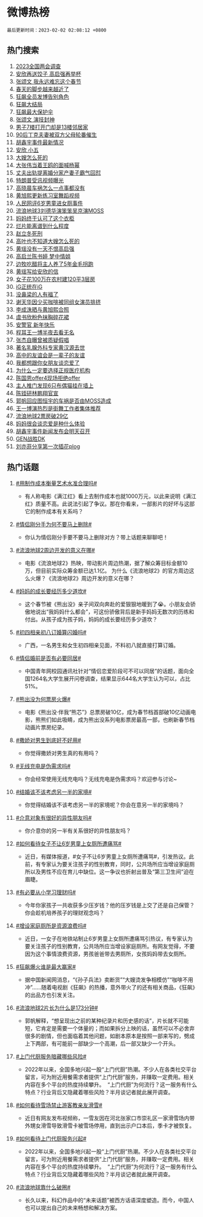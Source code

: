# 微博热榜

`最后更新时间：2023-02-02 02:08:12 +0800`

## 热门搜索

1. [2023全国两会调查](https://m.weibo.cn/search?containerid=100103type%3D1%26t%3D10%26q%3D%232023%E5%85%A8%E5%9B%BD%E4%B8%A4%E4%BC%9A%E8%B0%83%E6%9F%A5%23&stream_entry_id=51&isnewpage=1&extparam=seat%3D1%26dgr%3D0%26pos%3D0%26filter_type%3Drealtimehot%26c_type%3D51%26cate%3D10103%26display_time%3D1675274891%26pre_seqid%3D16752748917679343376105&luicode=10000011&lfid=106003type%253D25%2526t%253D3%2526disable_hot%253D1%2526filter_type%253Drealtimehot)
1. [安欣再送饺子 高启强再举杯](https://m.weibo.cn/search?containerid=100103type%3D1%26t%3D10%26q%3D%23%E5%AE%89%E6%AC%A3%E5%86%8D%E9%80%81%E9%A5%BA%E5%AD%90+%E9%AB%98%E5%90%AF%E5%BC%BA%E5%86%8D%E4%B8%BE%E6%9D%AF%23&stream_entry_id=31&isnewpage=1&extparam=seat%3D1%26q%3D%2523%25E5%25AE%2589%25E6%25AC%25A3%25E5%2586%258D%25E9%2580%2581%25E9%25A5%25BA%25E5%25AD%2590%2520%25E9%25AB%2598%25E5%2590%25AF%25E5%25BC%25BA%25E5%2586%258D%25E4%25B8%25BE%25E6%259D%25AF%2523%26dgr%3D0%26realpos%3D1%26pos%3D0%26c_type%3D31%26filter_type%3Drealtimehot%26cate%3D5001%26lcate%3D5001%26stream_entry_id%3D31%26flag%3D16%26band_rank%3D1%26display_time%3D1675274891%26pre_seqid%3D16752748917679343376105&luicode=10000011&lfid=106003type%253D25%2526t%253D3%2526disable_hot%253D1%2526filter_type%253Drealtimehot)
1. [张颂文 我永远难忘这个春节](https://m.weibo.cn/search?containerid=100103type%3D1%26t%3D10%26q%3D%E5%BC%A0%E9%A2%82%E6%96%87+%E6%88%91%E6%B0%B8%E8%BF%9C%E9%9A%BE%E5%BF%98%E8%BF%99%E4%B8%AA%E6%98%A5%E8%8A%82&stream_entry_id=31&isnewpage=1&extparam=seat%3D1%26q%3D%25E5%25BC%25A0%25E9%25A2%2582%25E6%2596%2587%2520%25E6%2588%2591%25E6%25B0%25B8%25E8%25BF%259C%25E9%259A%25BE%25E5%25BF%2598%25E8%25BF%2599%25E4%25B8%25AA%25E6%2598%25A5%25E8%258A%2582%26dgr%3D0%26realpos%3D2%26pos%3D1%26c_type%3D31%26filter_type%3Drealtimehot%26cate%3D5001%26lcate%3D5001%26stream_entry_id%3D31%26flag%3D16%26band_rank%3D2%26display_time%3D1675274891%26pre_seqid%3D16752748917679343376105&luicode=10000011&lfid=106003type%253D25%2526t%253D3%2526disable_hot%253D1%2526filter_type%253Drealtimehot)
1. [春天的脚步越来越近了](https://m.weibo.cn/search?containerid=100103type%3D1%26t%3D10%26q%3D%23%E6%98%A5%E5%A4%A9%E7%9A%84%E8%84%9A%E6%AD%A5%E8%B6%8A%E6%9D%A5%E8%B6%8A%E8%BF%91%E4%BA%86%23&stream_entry_id=31&isnewpage=1&extparam=seat%3D1%26q%3D%2523%25E6%2598%25A5%25E5%25A4%25A9%25E7%259A%2584%25E8%2584%259A%25E6%25AD%25A5%25E8%25B6%258A%25E6%259D%25A5%25E8%25B6%258A%25E8%25BF%2591%25E4%25BA%2586%2523%26dgr%3D0%26realpos%3D3%26pos%3D2%26c_type%3D31%26filter_type%3Drealtimehot%26cate%3D5001%26lcate%3D5001%26stream_entry_id%3D31%26flag%3D0%26band_rank%3D3%26display_time%3D1675274891%26pre_seqid%3D16752748917679343376105&luicode=10000011&lfid=106003type%253D25%2526t%253D3%2526disable_hot%253D1%2526filter_type%253Drealtimehot)
1. [狂飙全员发博告别角色](https://m.weibo.cn/search?containerid=100103type%3D1%26t%3D10%26q%3D%23%E7%8B%82%E9%A3%99%E5%85%A8%E5%91%98%E5%8F%91%E5%8D%9A%E5%91%8A%E5%88%AB%E8%A7%92%E8%89%B2%23&stream_entry_id=31&isnewpage=1&extparam=seat%3D1%26q%3D%2523%25E7%258B%2582%25E9%25A3%2599%25E5%2585%25A8%25E5%2591%2598%25E5%258F%2591%25E5%258D%259A%25E5%2591%258A%25E5%2588%25AB%25E8%25A7%2592%25E8%2589%25B2%2523%26dgr%3D0%26realpos%3D4%26pos%3D3%26c_type%3D31%26filter_type%3Drealtimehot%26cate%3D5001%26lcate%3D5001%26stream_entry_id%3D31%26flag%3D16%26band_rank%3D4%26display_time%3D1675274891%26pre_seqid%3D16752748917679343376105&luicode=10000011&lfid=106003type%253D25%2526t%253D3%2526disable_hot%253D1%2526filter_type%253Drealtimehot)
1. [狂飙大结局](https://m.weibo.cn/search?containerid=100103type%3D1%26t%3D10%26q%3D%23%E7%8B%82%E9%A3%99%E5%A4%A7%E7%BB%93%E5%B1%80%23&stream_entry_id=31&isnewpage=1&extparam=seat%3D1%26q%3D%2523%25E7%258B%2582%25E9%25A3%2599%25E5%25A4%25A7%25E7%25BB%2593%25E5%25B1%2580%2523%26dgr%3D0%26realpos%3D5%26pos%3D4%26c_type%3D31%26filter_type%3Drealtimehot%26cate%3D5001%26lcate%3D5001%26stream_entry_id%3D31%26flag%3D16%26band_rank%3D5%26display_time%3D1675274891%26pre_seqid%3D16752748917679343376105&luicode=10000011&lfid=106003type%253D25%2526t%253D3%2526disable_hot%253D1%2526filter_type%253Drealtimehot)
1. [狂飙最大保护伞](https://m.weibo.cn/search?containerid=100103type%3D1%26t%3D10%26q%3D%23%E7%8B%82%E9%A3%99%E6%9C%80%E5%A4%A7%E4%BF%9D%E6%8A%A4%E4%BC%9E%23&stream_entry_id=31&isnewpage=1&extparam=seat%3D1%26q%3D%2523%25E7%258B%2582%25E9%25A3%2599%25E6%259C%2580%25E5%25A4%25A7%25E4%25BF%259D%25E6%258A%25A4%25E4%25BC%259E%2523%26dgr%3D0%26realpos%3D6%26pos%3D5%26c_type%3D31%26filter_type%3Drealtimehot%26cate%3D5001%26lcate%3D5001%26stream_entry_id%3D31%26flag%3D2%26band_rank%3D6%26display_time%3D1675274891%26pre_seqid%3D16752748917679343376105&luicode=10000011&lfid=106003type%253D25%2526t%253D3%2526disable_hot%253D1%2526filter_type%253Drealtimehot)
1. [张颂文 演技封神](https://m.weibo.cn/search?containerid=100103type%3D1%26t%3D10%26q%3D%E5%BC%A0%E9%A2%82%E6%96%87+%E6%BC%94%E6%8A%80%E5%B0%81%E7%A5%9E&stream_entry_id=31&isnewpage=1&extparam=seat%3D1%26q%3D%25E5%25BC%25A0%25E9%25A2%2582%25E6%2596%2587%2520%25E6%25BC%2594%25E6%258A%2580%25E5%25B0%2581%25E7%25A5%259E%26dgr%3D0%26realpos%3D7%26pos%3D6%26c_type%3D31%26filter_type%3Drealtimehot%26cate%3D5001%26lcate%3D5001%26stream_entry_id%3D31%26flag%3D0%26band_rank%3D7%26display_time%3D1675274891%26pre_seqid%3D16752748917679343376105&luicode=10000011&lfid=106003type%253D25%2526t%253D3%2526disable_hot%253D1%2526filter_type%253Drealtimehot)
1. [男子7楼打开门却是13楼邻居家](https://m.weibo.cn/search?containerid=100103type%3D1%26t%3D10%26q%3D%23%E7%94%B7%E5%AD%907%E6%A5%BC%E6%89%93%E5%BC%80%E9%97%A8%E5%8D%B4%E6%98%AF13%E6%A5%BC%E9%82%BB%E5%B1%85%E5%AE%B6%23&stream_entry_id=31&isnewpage=1&extparam=seat%3D1%26q%3D%2523%25E7%2594%25B7%25E5%25AD%25907%25E6%25A5%25BC%25E6%2589%2593%25E5%25BC%2580%25E9%2597%25A8%25E5%258D%25B4%25E6%2598%25AF13%25E6%25A5%25BC%25E9%2582%25BB%25E5%25B1%2585%25E5%25AE%25B6%2523%26dgr%3D0%26realpos%3D8%26pos%3D7%26c_type%3D31%26filter_type%3Drealtimehot%26cate%3D5001%26lcate%3D5001%26stream_entry_id%3D31%26flag%3D0%26band_rank%3D8%26display_time%3D1675274891%26pre_seqid%3D16752748917679343376105&luicode=10000011&lfid=106003type%253D25%2526t%253D3%2526disable_hot%253D1%2526filter_type%253Drealtimehot)
1. [90后丁克夫妻被双方父母轮番催生](https://m.weibo.cn/search?containerid=100103type%3D1%26t%3D10%26q%3D%2390%E5%90%8E%E4%B8%81%E5%85%8B%E5%A4%AB%E5%A6%BB%E8%A2%AB%E5%8F%8C%E6%96%B9%E7%88%B6%E6%AF%8D%E8%BD%AE%E7%95%AA%E5%82%AC%E7%94%9F%23&stream_entry_id=31&isnewpage=1&extparam=seat%3D1%26q%3D%252390%25E5%2590%258E%25E4%25B8%2581%25E5%2585%258B%25E5%25A4%25AB%25E5%25A6%25BB%25E8%25A2%25AB%25E5%258F%258C%25E6%2596%25B9%25E7%2588%25B6%25E6%25AF%258D%25E8%25BD%25AE%25E7%2595%25AA%25E5%2582%25AC%25E7%2594%259F%2523%26dgr%3D0%26realpos%3D9%26pos%3D8%26c_type%3D31%26filter_type%3Drealtimehot%26cate%3D5001%26lcate%3D5001%26stream_entry_id%3D31%26flag%3D0%26band_rank%3D9%26display_time%3D1675274891%26pre_seqid%3D16752748917679343376105&luicode=10000011&lfid=106003type%253D25%2526t%253D3%2526disable_hot%253D1%2526filter_type%253Drealtimehot)
1. [胡鑫宇事件最新情况](https://m.weibo.cn/search?containerid=100103type%3D1%26t%3D10%26q%3D%23%E8%83%A1%E9%91%AB%E5%AE%87%E4%BA%8B%E4%BB%B6%E6%9C%80%E6%96%B0%E6%83%85%E5%86%B5%23&stream_entry_id=31&isnewpage=1&extparam=seat%3D1%26q%3D%2523%25E8%2583%25A1%25E9%2591%25AB%25E5%25AE%2587%25E4%25BA%258B%25E4%25BB%25B6%25E6%259C%2580%25E6%2596%25B0%25E6%2583%2585%25E5%2586%25B5%2523%26dgr%3D0%26realpos%3D10%26pos%3D9%26c_type%3D31%26filter_type%3Drealtimehot%26cate%3D5001%26lcate%3D5001%26stream_entry_id%3D31%26flag%3D2%26band_rank%3D10%26display_time%3D1675274891%26pre_seqid%3D16752748917679343376105&luicode=10000011&lfid=106003type%253D25%2526t%253D3%2526disable_hot%253D1%2526filter_type%253Drealtimehot)
1. [安欣 小五](https://m.weibo.cn/search?containerid=100103type%3D1%26t%3D10%26q%3D%23%E5%AE%89%E6%AC%A3+%E5%B0%8F%E4%BA%94%23&stream_entry_id=31&isnewpage=1&extparam=seat%3D1%26q%3D%2523%25E5%25AE%2589%25E6%25AC%25A3%2520%25E5%25B0%258F%25E4%25BA%2594%2523%26dgr%3D0%26realpos%3D11%26pos%3D10%26c_type%3D31%26filter_type%3Drealtimehot%26cate%3D5001%26lcate%3D5001%26stream_entry_id%3D31%26flag%3D2%26band_rank%3D11%26display_time%3D1675274891%26pre_seqid%3D16752748917679343376105&luicode=10000011&lfid=106003type%253D25%2526t%253D3%2526disable_hot%253D1%2526filter_type%253Drealtimehot)
1. [大嫂怎么死的](https://m.weibo.cn/search?containerid=100103type%3D1%26t%3D10%26q%3D%23%E5%A4%A7%E5%AB%82%E6%80%8E%E4%B9%88%E6%AD%BB%E7%9A%84%23&stream_entry_id=31&isnewpage=1&extparam=seat%3D1%26q%3D%2523%25E5%25A4%25A7%25E5%25AB%2582%25E6%2580%258E%25E4%25B9%2588%25E6%25AD%25BB%25E7%259A%2584%2523%26dgr%3D0%26realpos%3D12%26pos%3D11%26c_type%3D31%26filter_type%3Drealtimehot%26cate%3D5001%26lcate%3D5001%26stream_entry_id%3D31%26flag%3D0%26band_rank%3D12%26display_time%3D1675274891%26pre_seqid%3D16752748917679343376105&luicode=10000011&lfid=106003type%253D25%2526t%253D3%2526disable_hot%253D1%2526filter_type%253Drealtimehot)
1. [大张伟当着王鸥的面喊杨幂](https://m.weibo.cn/search?containerid=100103type%3D1%26t%3D10%26q%3D%23%E5%A4%A7%E5%BC%A0%E4%BC%9F%E5%BD%93%E7%9D%80%E7%8E%8B%E9%B8%A5%E7%9A%84%E9%9D%A2%E5%96%8A%E6%9D%A8%E5%B9%82%23&stream_entry_id=31&isnewpage=1&extparam=seat%3D1%26q%3D%2523%25E5%25A4%25A7%25E5%25BC%25A0%25E4%25BC%259F%25E5%25BD%2593%25E7%259D%2580%25E7%258E%258B%25E9%25B8%25A5%25E7%259A%2584%25E9%259D%25A2%25E5%2596%258A%25E6%259D%25A8%25E5%25B9%2582%2523%26dgr%3D0%26realpos%3D13%26pos%3D12%26c_type%3D31%26filter_type%3Drealtimehot%26cate%3D5001%26lcate%3D5001%26stream_entry_id%3D31%26flag%3D2%26band_rank%3D13%26display_time%3D1675274891%26pre_seqid%3D16752748917679343376105&luicode=10000011&lfid=106003type%253D25%2526t%253D3%2526disable_hot%253D1%2526filter_type%253Drealtimehot)
1. [丈夫出轨提离婚分家产妻子霸气回怼](https://m.weibo.cn/search?containerid=100103type%3D1%26t%3D10%26q%3D%23%E4%B8%88%E5%A4%AB%E5%87%BA%E8%BD%A8%E6%8F%90%E7%A6%BB%E5%A9%9A%E5%88%86%E5%AE%B6%E4%BA%A7%E5%A6%BB%E5%AD%90%E9%9C%B8%E6%B0%94%E5%9B%9E%E6%80%BC%23&stream_entry_id=31&isnewpage=1&extparam=seat%3D1%26q%3D%2523%25E4%25B8%2588%25E5%25A4%25AB%25E5%2587%25BA%25E8%25BD%25A8%25E6%258F%2590%25E7%25A6%25BB%25E5%25A9%259A%25E5%2588%2586%25E5%25AE%25B6%25E4%25BA%25A7%25E5%25A6%25BB%25E5%25AD%2590%25E9%259C%25B8%25E6%25B0%2594%25E5%259B%259E%25E6%2580%25BC%2523%26dgr%3D0%26realpos%3D14%26pos%3D13%26c_type%3D31%26filter_type%3Drealtimehot%26cate%3D5001%26lcate%3D5001%26stream_entry_id%3D31%26flag%3D0%26band_rank%3D14%26display_time%3D1675274891%26pre_seqid%3D16752748917679343376105&luicode=10000011&lfid=106003type%253D25%2526t%253D3%2526disable_hot%253D1%2526filter_type%253Drealtimehot)
1. [特朗普受讯视频曝光](https://m.weibo.cn/search?containerid=100103type%3D1%26t%3D10%26q%3D%23%E7%89%B9%E6%9C%97%E6%99%AE%E5%8F%97%E8%AE%AF%E8%A7%86%E9%A2%91%E6%9B%9D%E5%85%89%23&stream_entry_id=31&isnewpage=1&extparam=seat%3D1%26q%3D%2523%25E7%2589%25B9%25E6%259C%2597%25E6%2599%25AE%25E5%258F%2597%25E8%25AE%25AF%25E8%25A7%2586%25E9%25A2%2591%25E6%259B%259D%25E5%2585%2589%2523%26dgr%3D0%26realpos%3D15%26pos%3D14%26c_type%3D31%26filter_type%3Drealtimehot%26cate%3D5001%26lcate%3D5001%26stream_entry_id%3D31%26flag%3D0%26band_rank%3D15%26display_time%3D1675274891%26pre_seqid%3D16752748917679343376105&luicode=10000011&lfid=106003type%253D25%2526t%253D3%2526disable_hot%253D1%2526filter_type%253Drealtimehot)
1. [高晓晨车祸怎么一点事都没有](https://m.weibo.cn/search?containerid=100103type%3D1%26t%3D10%26q%3D%E9%AB%98%E6%99%93%E6%99%A8%E8%BD%A6%E7%A5%B8%E6%80%8E%E4%B9%88%E4%B8%80%E7%82%B9%E4%BA%8B%E9%83%BD%E6%B2%A1%E6%9C%89&stream_entry_id=31&isnewpage=1&extparam=seat%3D1%26q%3D%25E9%25AB%2598%25E6%2599%2593%25E6%2599%25A8%25E8%25BD%25A6%25E7%25A5%25B8%25E6%2580%258E%25E4%25B9%2588%25E4%25B8%2580%25E7%2582%25B9%25E4%25BA%258B%25E9%2583%25BD%25E6%25B2%25A1%25E6%259C%2589%26dgr%3D0%26realpos%3D16%26pos%3D15%26c_type%3D31%26filter_type%3Drealtimehot%26cate%3D5001%26lcate%3D5001%26stream_entry_id%3D31%26flag%3D0%26band_rank%3D16%26display_time%3D1675274891%26pre_seqid%3D16752748917679343376105&luicode=10000011&lfid=106003type%253D25%2526t%253D3%2526disable_hot%253D1%2526filter_type%253Drealtimehot)
1. [黄旭熙更新练习室舞蹈视频](https://m.weibo.cn/search?containerid=100103type%3D1%26t%3D10%26q%3D%23%E9%BB%84%E6%97%AD%E7%86%99%E6%9B%B4%E6%96%B0%E7%BB%83%E4%B9%A0%E5%AE%A4%E8%88%9E%E8%B9%88%E8%A7%86%E9%A2%91%23&stream_entry_id=31&isnewpage=1&extparam=seat%3D1%26q%3D%2523%25E9%25BB%2584%25E6%2597%25AD%25E7%2586%2599%25E6%259B%25B4%25E6%2596%25B0%25E7%25BB%2583%25E4%25B9%25A0%25E5%25AE%25A4%25E8%2588%259E%25E8%25B9%2588%25E8%25A7%2586%25E9%25A2%2591%2523%26dgr%3D0%26realpos%3D17%26pos%3D16%26c_type%3D31%26filter_type%3Drealtimehot%26cate%3D5001%26lcate%3D5001%26stream_entry_id%3D31%26flag%3D0%26band_rank%3D17%26display_time%3D1675274891%26pre_seqid%3D16752748917679343376105&luicode=10000011&lfid=106003type%253D25%2526t%253D3%2526disable_hot%253D1%2526filter_type%253Drealtimehot)
1. [人民网评6岁男童进女厕事件](https://m.weibo.cn/search?containerid=100103type%3D1%26t%3D10%26q%3D%23%E4%BA%BA%E6%B0%91%E7%BD%91%E8%AF%846%E5%B2%81%E7%94%B7%E7%AB%A5%E8%BF%9B%E5%A5%B3%E5%8E%95%E4%BA%8B%E4%BB%B6%23&stream_entry_id=31&isnewpage=1&extparam=seat%3D1%26q%3D%2523%25E4%25BA%25BA%25E6%25B0%2591%25E7%25BD%2591%25E8%25AF%25846%25E5%25B2%2581%25E7%2594%25B7%25E7%25AB%25A5%25E8%25BF%259B%25E5%25A5%25B3%25E5%258E%2595%25E4%25BA%258B%25E4%25BB%25B6%2523%26dgr%3D0%26realpos%3D18%26pos%3D17%26c_type%3D31%26filter_type%3Drealtimehot%26cate%3D5001%26lcate%3D5001%26stream_entry_id%3D31%26flag%3D2%26band_rank%3D18%26display_time%3D1675274891%26pre_seqid%3D16752748917679343376105&luicode=10000011&lfid=106003type%253D25%2526t%253D3%2526disable_hot%253D1%2526filter_type%253Drealtimehot)
1. [流浪地球3刘德华演笨笨吴京演MOSS](https://m.weibo.cn/search?containerid=100103type%3D1%26t%3D10%26q%3D%23%E6%B5%81%E6%B5%AA%E5%9C%B0%E7%90%833%E5%88%98%E5%BE%B7%E5%8D%8E%E6%BC%94%E7%AC%A8%E7%AC%A8%E5%90%B4%E4%BA%AC%E6%BC%94MOSS%23&stream_entry_id=31&isnewpage=1&extparam=seat%3D1%26q%3D%2523%25E6%25B5%2581%25E6%25B5%25AA%25E5%259C%25B0%25E7%2590%25833%25E5%2588%2598%25E5%25BE%25B7%25E5%258D%258E%25E6%25BC%2594%25E7%25AC%25A8%25E7%25AC%25A8%25E5%2590%25B4%25E4%25BA%25AC%25E6%25BC%2594MOSS%2523%26dgr%3D0%26realpos%3D19%26pos%3D18%26c_type%3D31%26filter_type%3Drealtimehot%26cate%3D5001%26lcate%3D5001%26stream_entry_id%3D31%26flag%3D0%26band_rank%3D19%26display_time%3D1675274891%26pre_seqid%3D16752748917679343376105&luicode=10000011&lfid=106003type%253D25%2526t%253D3%2526disable_hot%253D1%2526filter_type%253Drealtimehot)
1. [妈妈终于认可了这个衣柜](https://m.weibo.cn/search?containerid=100103type%3D1%26t%3D10%26q%3D%23%E5%A6%88%E5%A6%88%E7%BB%88%E4%BA%8E%E8%AE%A4%E5%8F%AF%E4%BA%86%E8%BF%99%E4%B8%AA%E8%A1%A3%E6%9F%9C%23&stream_entry_id=31&isnewpage=1&extparam=seat%3D1%26q%3D%2523%25E5%25A6%2588%25E5%25A6%2588%25E7%25BB%2588%25E4%25BA%258E%25E8%25AE%25A4%25E5%258F%25AF%25E4%25BA%2586%25E8%25BF%2599%25E4%25B8%25AA%25E8%25A1%25A3%25E6%259F%259C%2523%26dgr%3D0%26realpos%3D20%26pos%3D19%26c_type%3D31%26filter_type%3Drealtimehot%26cate%3D5001%26lcate%3D5001%26stream_entry_id%3D31%26flag%3D0%26band_rank%3D20%26display_time%3D1675274891%26pre_seqid%3D16752748917679343376105&luicode=10000011&lfid=106003type%253D25%2526t%253D3%2526disable_hot%253D1%2526filter_type%253Drealtimehot)
1. [烂片能离谱到什么程度](https://m.weibo.cn/search?containerid=100103type%3D1%26t%3D10%26q%3D%23%E7%83%82%E7%89%87%E8%83%BD%E7%A6%BB%E8%B0%B1%E5%88%B0%E4%BB%80%E4%B9%88%E7%A8%8B%E5%BA%A6%23&stream_entry_id=31&isnewpage=1&extparam=seat%3D1%26q%3D%2523%25E7%2583%2582%25E7%2589%2587%25E8%2583%25BD%25E7%25A6%25BB%25E8%25B0%25B1%25E5%2588%25B0%25E4%25BB%2580%25E4%25B9%2588%25E7%25A8%258B%25E5%25BA%25A6%2523%26dgr%3D0%26realpos%3D21%26pos%3D20%26c_type%3D31%26filter_type%3Drealtimehot%26cate%3D5001%26lcate%3D5001%26stream_entry_id%3D31%26flag%3D0%26band_rank%3D21%26display_time%3D1675274891%26pre_seqid%3D16752748917679343376105&luicode=10000011&lfid=106003type%253D25%2526t%253D3%2526disable_hot%253D1%2526filter_type%253Drealtimehot)
1. [赵立冬死刑](https://m.weibo.cn/search?containerid=100103type%3D1%26t%3D10%26q%3D%23%E8%B5%B5%E7%AB%8B%E5%86%AC%E6%AD%BB%E5%88%91%23&stream_entry_id=31&isnewpage=1&extparam=seat%3D1%26q%3D%2523%25E8%25B5%25B5%25E7%25AB%258B%25E5%2586%25AC%25E6%25AD%25BB%25E5%2588%2591%2523%26dgr%3D0%26realpos%3D22%26pos%3D21%26c_type%3D31%26filter_type%3Drealtimehot%26cate%3D5001%26lcate%3D5001%26stream_entry_id%3D31%26flag%3D0%26band_rank%3D22%26display_time%3D1675274891%26pre_seqid%3D16752748917679343376105&luicode=10000011&lfid=106003type%253D25%2526t%253D3%2526disable_hot%253D1%2526filter_type%253Drealtimehot)
1. [高叶也不知道大嫂怎么死的](https://m.weibo.cn/search?containerid=100103type%3D1%26t%3D10%26q%3D%23%E9%AB%98%E5%8F%B6%E4%B9%9F%E4%B8%8D%E7%9F%A5%E9%81%93%E5%A4%A7%E5%AB%82%E6%80%8E%E4%B9%88%E6%AD%BB%E7%9A%84%23&stream_entry_id=31&isnewpage=1&extparam=seat%3D1%26q%3D%2523%25E9%25AB%2598%25E5%258F%25B6%25E4%25B9%259F%25E4%25B8%258D%25E7%259F%25A5%25E9%2581%2593%25E5%25A4%25A7%25E5%25AB%2582%25E6%2580%258E%25E4%25B9%2588%25E6%25AD%25BB%25E7%259A%2584%2523%26dgr%3D0%26realpos%3D23%26pos%3D22%26c_type%3D31%26filter_type%3Drealtimehot%26cate%3D5001%26lcate%3D5001%26stream_entry_id%3D31%26flag%3D0%26band_rank%3D23%26display_time%3D1675274891%26pre_seqid%3D16752748917679343376105&luicode=10000011&lfid=106003type%253D25%2526t%253D3%2526disable_hot%253D1%2526filter_type%253Drealtimehot)
1. [黄瑶没有一天不恨高启强](https://m.weibo.cn/search?containerid=100103type%3D1%26t%3D10%26q%3D%23%E9%BB%84%E7%91%B6%E6%B2%A1%E6%9C%89%E4%B8%80%E5%A4%A9%E4%B8%8D%E6%81%A8%E9%AB%98%E5%90%AF%E5%BC%BA%23&stream_entry_id=31&isnewpage=1&extparam=seat%3D1%26q%3D%2523%25E9%25BB%2584%25E7%2591%25B6%25E6%25B2%25A1%25E6%259C%2589%25E4%25B8%2580%25E5%25A4%25A9%25E4%25B8%258D%25E6%2581%25A8%25E9%25AB%2598%25E5%2590%25AF%25E5%25BC%25BA%2523%26dgr%3D0%26realpos%3D24%26pos%3D23%26c_type%3D31%26filter_type%3Drealtimehot%26cate%3D5001%26lcate%3D5001%26stream_entry_id%3D31%26flag%3D0%26band_rank%3D24%26display_time%3D1675274891%26pre_seqid%3D16752748917679343376105&luicode=10000011&lfid=106003type%253D25%2526t%253D3%2526disable_hot%253D1%2526filter_type%253Drealtimehot)
1. [高启兰陈书婷 梦中情姐](https://m.weibo.cn/search?containerid=100103type%3D1%26t%3D10%26q%3D%E9%AB%98%E5%90%AF%E5%85%B0%E9%99%88%E4%B9%A6%E5%A9%B7+%E6%A2%A6%E4%B8%AD%E6%83%85%E5%A7%90&stream_entry_id=31&isnewpage=1&extparam=seat%3D1%26q%3D%25E9%25AB%2598%25E5%2590%25AF%25E5%2585%25B0%25E9%2599%2588%25E4%25B9%25A6%25E5%25A9%25B7%2520%25E6%25A2%25A6%25E4%25B8%25AD%25E6%2583%2585%25E5%25A7%2590%26dgr%3D0%26realpos%3D25%26pos%3D24%26c_type%3D31%26filter_type%3Drealtimehot%26cate%3D5001%26lcate%3D5001%26stream_entry_id%3D31%26flag%3D0%26band_rank%3D25%26display_time%3D1675274891%26pre_seqid%3D16752748917679343376105&luicode=10000011&lfid=106003type%253D25%2526t%253D3%2526disable_hot%253D1%2526filter_type%253Drealtimehot)
1. [边牧吃醋将主人养了5年金毛拐跑](https://m.weibo.cn/search?containerid=100103type%3D1%26t%3D10%26q%3D%23%E8%BE%B9%E7%89%A7%E5%90%83%E9%86%8B%E5%B0%86%E4%B8%BB%E4%BA%BA%E5%85%BB%E4%BA%865%E5%B9%B4%E9%87%91%E6%AF%9B%E6%8B%90%E8%B7%91%23&stream_entry_id=31&isnewpage=1&extparam=seat%3D1%26q%3D%2523%25E8%25BE%25B9%25E7%2589%25A7%25E5%2590%2583%25E9%2586%258B%25E5%25B0%2586%25E4%25B8%25BB%25E4%25BA%25BA%25E5%2585%25BB%25E4%25BA%25865%25E5%25B9%25B4%25E9%2587%2591%25E6%25AF%259B%25E6%258B%2590%25E8%25B7%2591%2523%26dgr%3D0%26realpos%3D26%26pos%3D25%26c_type%3D31%26filter_type%3Drealtimehot%26cate%3D5001%26lcate%3D5001%26stream_entry_id%3D31%26flag%3D0%26band_rank%3D26%26display_time%3D1675274891%26pre_seqid%3D16752748917679343376105&luicode=10000011&lfid=106003type%253D25%2526t%253D3%2526disable_hot%253D1%2526filter_type%253Drealtimehot)
1. [黄瑶写给安欣的信](https://m.weibo.cn/search?containerid=100103type%3D1%26t%3D10%26q%3D%23%E9%BB%84%E7%91%B6%E5%86%99%E7%BB%99%E5%AE%89%E6%AC%A3%E7%9A%84%E4%BF%A1%23&stream_entry_id=31&isnewpage=1&extparam=seat%3D1%26q%3D%2523%25E9%25BB%2584%25E7%2591%25B6%25E5%2586%2599%25E7%25BB%2599%25E5%25AE%2589%25E6%25AC%25A3%25E7%259A%2584%25E4%25BF%25A1%2523%26dgr%3D0%26realpos%3D27%26pos%3D26%26c_type%3D31%26filter_type%3Drealtimehot%26cate%3D5001%26lcate%3D5001%26stream_entry_id%3D31%26flag%3D0%26band_rank%3D27%26display_time%3D1675274891%26pre_seqid%3D16752748917679343376105&luicode=10000011&lfid=106003type%253D25%2526t%253D3%2526disable_hot%253D1%2526filter_type%253Drealtimehot)
1. [女子花100万在农村建120平3层房](https://m.weibo.cn/search?containerid=100103type%3D1%26t%3D10%26q%3D%23%E5%A5%B3%E5%AD%90%E8%8A%B1100%E4%B8%87%E5%9C%A8%E5%86%9C%E6%9D%91%E5%BB%BA120%E5%B9%B33%E5%B1%82%E6%88%BF%23&stream_entry_id=31&isnewpage=1&extparam=seat%3D1%26q%3D%2523%25E5%25A5%25B3%25E5%25AD%2590%25E8%258A%25B1100%25E4%25B8%2587%25E5%259C%25A8%25E5%2586%259C%25E6%259D%2591%25E5%25BB%25BA120%25E5%25B9%25B33%25E5%25B1%2582%25E6%2588%25BF%2523%26dgr%3D0%26realpos%3D28%26pos%3D27%26c_type%3D31%26filter_type%3Drealtimehot%26cate%3D5001%26lcate%3D5001%26stream_entry_id%3D31%26flag%3D0%26band_rank%3D28%26display_time%3D1675274891%26pre_seqid%3D16752748917679343376105&luicode=10000011&lfid=106003type%253D25%2526t%253D3%2526disable_hot%253D1%2526filter_type%253Drealtimehot)
1. [iG正统在iG](https://m.weibo.cn/search?containerid=100103type%3D1%26t%3D10%26q%3D%23iG%E6%AD%A3%E7%BB%9F%E5%9C%A8iG%23&stream_entry_id=31&isnewpage=1&extparam=seat%3D1%26q%3D%2523iG%25E6%25AD%25A3%25E7%25BB%259F%25E5%259C%25A8iG%2523%26dgr%3D0%26realpos%3D29%26pos%3D28%26c_type%3D31%26filter_type%3Drealtimehot%26cate%3D5001%26lcate%3D5001%26stream_entry_id%3D31%26flag%3D0%26band_rank%3D29%26display_time%3D1675274891%26pre_seqid%3D16752748917679343376105&luicode=10000011&lfid=106003type%253D25%2526t%253D3%2526disable_hot%253D1%2526filter_type%253Drealtimehot)
1. [没鼻梁的人有福了](https://m.weibo.cn/search?containerid=100103type%3D1%26t%3D10%26q%3D%23%E6%B2%A1%E9%BC%BB%E6%A2%81%E7%9A%84%E4%BA%BA%E6%9C%89%E7%A6%8F%E4%BA%86%23&stream_entry_id=31&isnewpage=1&extparam=seat%3D1%26q%3D%2523%25E6%25B2%25A1%25E9%25BC%25BB%25E6%25A2%2581%25E7%259A%2584%25E4%25BA%25BA%25E6%259C%2589%25E7%25A6%258F%25E4%25BA%2586%2523%26dgr%3D0%26realpos%3D30%26pos%3D29%26c_type%3D31%26filter_type%3Drealtimehot%26cate%3D5001%26lcate%3D5001%26stream_entry_id%3D31%26flag%3D0%26band_rank%3D30%26display_time%3D1675274891%26pre_seqid%3D16752748917679343376105&luicode=10000011&lfid=106003type%253D25%2526t%253D3%2526disable_hot%253D1%2526filter_type%253Drealtimehot)
1. [谢天华因少买咖啡被同组女演员排挤](https://m.weibo.cn/search?containerid=100103type%3D1%26t%3D10%26q%3D%23%E8%B0%A2%E5%A4%A9%E5%8D%8E%E5%9B%A0%E5%B0%91%E4%B9%B0%E5%92%96%E5%95%A1%E8%A2%AB%E5%90%8C%E7%BB%84%E5%A5%B3%E6%BC%94%E5%91%98%E6%8E%92%E6%8C%A4%23&stream_entry_id=31&isnewpage=1&extparam=seat%3D1%26q%3D%2523%25E8%25B0%25A2%25E5%25A4%25A9%25E5%258D%258E%25E5%259B%25A0%25E5%25B0%2591%25E4%25B9%25B0%25E5%2592%2596%25E5%2595%25A1%25E8%25A2%25AB%25E5%2590%258C%25E7%25BB%2584%25E5%25A5%25B3%25E6%25BC%2594%25E5%2591%2598%25E6%258E%2592%25E6%258C%25A4%2523%26dgr%3D0%26realpos%3D31%26pos%3D30%26c_type%3D31%26filter_type%3Drealtimehot%26cate%3D5001%26lcate%3D5001%26stream_entry_id%3D31%26flag%3D0%26band_rank%3D31%26display_time%3D1675274891%26pre_seqid%3D16752748917679343376105&luicode=10000011&lfid=106003type%253D25%2526t%253D3%2526disable_hot%253D1%2526filter_type%253Drealtimehot)
1. [李成洙晒与黄旭熙合照](https://m.weibo.cn/search?containerid=100103type%3D1%26t%3D10%26q%3D%23%E6%9D%8E%E6%88%90%E6%B4%99%E6%99%92%E4%B8%8E%E9%BB%84%E6%97%AD%E7%86%99%E5%90%88%E7%85%A7%23&stream_entry_id=31&isnewpage=1&extparam=seat%3D1%26q%3D%2523%25E6%259D%258E%25E6%2588%2590%25E6%25B4%2599%25E6%2599%2592%25E4%25B8%258E%25E9%25BB%2584%25E6%2597%25AD%25E7%2586%2599%25E5%2590%2588%25E7%2585%25A7%2523%26dgr%3D0%26realpos%3D32%26pos%3D31%26c_type%3D31%26filter_type%3Drealtimehot%26cate%3D5001%26lcate%3D5001%26stream_entry_id%3D31%26flag%3D0%26band_rank%3D32%26display_time%3D1675274891%26pre_seqid%3D16752748917679343376105&luicode=10000011&lfid=106003type%253D25%2526t%253D3%2526disable_hot%253D1%2526filter_type%253Drealtimehot)
1. [虞书欣粉色抹胸碎花裙](https://m.weibo.cn/search?containerid=100103type%3D1%26t%3D10%26q%3D%23%E8%99%9E%E4%B9%A6%E6%AC%A3%E7%B2%89%E8%89%B2%E6%8A%B9%E8%83%B8%E7%A2%8E%E8%8A%B1%E8%A3%99%23&stream_entry_id=31&isnewpage=1&extparam=seat%3D1%26q%3D%2523%25E8%2599%259E%25E4%25B9%25A6%25E6%25AC%25A3%25E7%25B2%2589%25E8%2589%25B2%25E6%258A%25B9%25E8%2583%25B8%25E7%25A2%258E%25E8%258A%25B1%25E8%25A3%2599%2523%26dgr%3D0%26realpos%3D33%26pos%3D32%26c_type%3D31%26filter_type%3Drealtimehot%26cate%3D5001%26lcate%3D5001%26stream_entry_id%3D31%26flag%3D0%26band_rank%3D33%26display_time%3D1675274891%26pre_seqid%3D16752748917679343376105&luicode=10000011&lfid=106003type%253D25%2526t%253D3%2526disable_hot%253D1%2526filter_type%253Drealtimehot)
1. [安警官 新年快乐](https://m.weibo.cn/search?containerid=100103type%3D1%26t%3D10%26q%3D%E5%AE%89%E8%AD%A6%E5%AE%98+%E6%96%B0%E5%B9%B4%E5%BF%AB%E4%B9%90&stream_entry_id=31&isnewpage=1&extparam=seat%3D1%26q%3D%25E5%25AE%2589%25E8%25AD%25A6%25E5%25AE%2598%2520%25E6%2596%25B0%25E5%25B9%25B4%25E5%25BF%25AB%25E4%25B9%2590%26dgr%3D0%26realpos%3D34%26pos%3D33%26c_type%3D31%26filter_type%3Drealtimehot%26cate%3D5001%26lcate%3D5001%26stream_entry_id%3D31%26flag%3D0%26band_rank%3D34%26display_time%3D1675274891%26pre_seqid%3D16752748917679343376105&luicode=10000011&lfid=106003type%253D25%2526t%253D3%2526disable_hot%253D1%2526filter_type%253Drealtimehot)
1. [程耳王一博半夜去看无名](https://m.weibo.cn/search?containerid=100103type%3D1%26t%3D10%26q%3D%23%E7%A8%8B%E8%80%B3%E7%8E%8B%E4%B8%80%E5%8D%9A%E5%8D%8A%E5%A4%9C%E5%8E%BB%E7%9C%8B%E6%97%A0%E5%90%8D%23&stream_entry_id=31&isnewpage=1&extparam=seat%3D1%26q%3D%2523%25E7%25A8%258B%25E8%2580%25B3%25E7%258E%258B%25E4%25B8%2580%25E5%258D%259A%25E5%258D%258A%25E5%25A4%259C%25E5%258E%25BB%25E7%259C%258B%25E6%2597%25A0%25E5%2590%258D%2523%26dgr%3D0%26realpos%3D35%26pos%3D34%26c_type%3D31%26filter_type%3Drealtimehot%26cate%3D5001%26lcate%3D5001%26stream_entry_id%3D31%26flag%3D0%26band_rank%3D35%26display_time%3D1675274891%26pre_seqid%3D16752748917679343376105&luicode=10000011&lfid=106003type%253D25%2526t%253D3%2526disable_hot%253D1%2526filter_type%253Drealtimehot)
1. [张杰自曝曾被质疑假唱](https://m.weibo.cn/search?containerid=100103type%3D1%26t%3D10%26q%3D%23%E5%BC%A0%E6%9D%B0%E8%87%AA%E6%9B%9D%E6%9B%BE%E8%A2%AB%E8%B4%A8%E7%96%91%E5%81%87%E5%94%B1%23&stream_entry_id=31&isnewpage=1&extparam=seat%3D1%26q%3D%2523%25E5%25BC%25A0%25E6%259D%25B0%25E8%2587%25AA%25E6%259B%259D%25E6%259B%25BE%25E8%25A2%25AB%25E8%25B4%25A8%25E7%2596%2591%25E5%2581%2587%25E5%2594%25B1%2523%26dgr%3D0%26realpos%3D36%26pos%3D35%26c_type%3D31%26filter_type%3Drealtimehot%26cate%3D5001%26lcate%3D5001%26stream_entry_id%3D31%26flag%3D0%26band_rank%3D36%26display_time%3D1675274891%26pre_seqid%3D16752748917679343376105&luicode=10000011&lfid=106003type%253D25%2526t%253D3%2526disable_hot%253D1%2526filter_type%253Drealtimehot)
1. [著名乳腺外科专家黄汉源去世](https://m.weibo.cn/search?containerid=100103type%3D1%26t%3D10%26q%3D%23%E8%91%97%E5%90%8D%E4%B9%B3%E8%85%BA%E5%A4%96%E7%A7%91%E4%B8%93%E5%AE%B6%E9%BB%84%E6%B1%89%E6%BA%90%E5%8E%BB%E4%B8%96%23&stream_entry_id=31&isnewpage=1&extparam=seat%3D1%26q%3D%2523%25E8%2591%2597%25E5%2590%258D%25E4%25B9%25B3%25E8%2585%25BA%25E5%25A4%2596%25E7%25A7%2591%25E4%25B8%2593%25E5%25AE%25B6%25E9%25BB%2584%25E6%25B1%2589%25E6%25BA%2590%25E5%258E%25BB%25E4%25B8%2596%2523%26dgr%3D0%26realpos%3D37%26pos%3D36%26c_type%3D31%26filter_type%3Drealtimehot%26cate%3D5001%26lcate%3D5001%26stream_entry_id%3D31%26flag%3D0%26band_rank%3D37%26display_time%3D1675274891%26pre_seqid%3D16752748917679343376105&luicode=10000011&lfid=106003type%253D25%2526t%253D3%2526disable_hot%253D1%2526filter_type%253Drealtimehot)
1. [高中的友谊会是一辈子的友谊](https://m.weibo.cn/search?containerid=100103type%3D1%26t%3D10%26q%3D%23%E9%AB%98%E4%B8%AD%E7%9A%84%E5%8F%8B%E8%B0%8A%E4%BC%9A%E6%98%AF%E4%B8%80%E8%BE%88%E5%AD%90%E7%9A%84%E5%8F%8B%E8%B0%8A%23&stream_entry_id=31&isnewpage=1&extparam=seat%3D1%26q%3D%2523%25E9%25AB%2598%25E4%25B8%25AD%25E7%259A%2584%25E5%258F%258B%25E8%25B0%258A%25E4%25BC%259A%25E6%2598%25AF%25E4%25B8%2580%25E8%25BE%2588%25E5%25AD%2590%25E7%259A%2584%25E5%258F%258B%25E8%25B0%258A%2523%26dgr%3D0%26realpos%3D38%26pos%3D37%26c_type%3D31%26filter_type%3Drealtimehot%26cate%3D5001%26lcate%3D5001%26stream_entry_id%3D31%26flag%3D0%26band_rank%3D38%26display_time%3D1675274891%26pre_seqid%3D16752748917679343376105&luicode=10000011&lfid=106003type%253D25%2526t%253D3%2526disable_hot%253D1%2526filter_type%253Drealtimehot)
1. [我都想跟你女朋友谈恋爱了](https://m.weibo.cn/search?containerid=100103type%3D1%26t%3D10%26q%3D%23%E6%88%91%E9%83%BD%E6%83%B3%E8%B7%9F%E4%BD%A0%E5%A5%B3%E6%9C%8B%E5%8F%8B%E8%B0%88%E6%81%8B%E7%88%B1%E4%BA%86%23&stream_entry_id=31&isnewpage=1&extparam=seat%3D1%26q%3D%2523%25E6%2588%2591%25E9%2583%25BD%25E6%2583%25B3%25E8%25B7%259F%25E4%25BD%25A0%25E5%25A5%25B3%25E6%259C%258B%25E5%258F%258B%25E8%25B0%2588%25E6%2581%258B%25E7%2588%25B1%25E4%25BA%2586%2523%26dgr%3D0%26realpos%3D39%26pos%3D38%26c_type%3D31%26filter_type%3Drealtimehot%26cate%3D5001%26lcate%3D5001%26stream_entry_id%3D31%26flag%3D0%26band_rank%3D39%26display_time%3D1675274891%26pre_seqid%3D16752748917679343376105&luicode=10000011&lfid=106003type%253D25%2526t%253D3%2526disable_hot%253D1%2526filter_type%253Drealtimehot)
1. [为什么一定要选择正规医疗机构](https://m.weibo.cn/search?containerid=100103type%3D1%26t%3D10%26q%3D%23%E4%B8%BA%E4%BB%80%E4%B9%88%E4%B8%80%E5%AE%9A%E8%A6%81%E9%80%89%E6%8B%A9%E6%AD%A3%E8%A7%84%E5%8C%BB%E7%96%97%E6%9C%BA%E6%9E%84%23&stream_entry_id=31&isnewpage=1&extparam=seat%3D1%26q%3D%2523%25E4%25B8%25BA%25E4%25BB%2580%25E4%25B9%2588%25E4%25B8%2580%25E5%25AE%259A%25E8%25A6%2581%25E9%2580%2589%25E6%258B%25A9%25E6%25AD%25A3%25E8%25A7%2584%25E5%258C%25BB%25E7%2596%2597%25E6%259C%25BA%25E6%259E%2584%2523%26dgr%3D0%26realpos%3D40%26pos%3D39%26c_type%3D31%26filter_type%3Drealtimehot%26cate%3D5001%26lcate%3D5001%26stream_entry_id%3D31%26flag%3D0%26band_rank%3D40%26display_time%3D1675274891%26pre_seqid%3D16752748917679343376105&luicode=10000011&lfid=106003type%253D25%2526t%253D3%2526disable_hot%253D1%2526filter_type%253Drealtimehot)
1. [陈国恩offer4现场拒绝offer](https://m.weibo.cn/search?containerid=100103type%3D1%26t%3D10%26q%3D%23%E9%99%88%E5%9B%BD%E6%81%A9offer4%E7%8E%B0%E5%9C%BA%E6%8B%92%E7%BB%9Doffer%23&stream_entry_id=31&isnewpage=1&extparam=seat%3D1%26q%3D%2523%25E9%2599%2588%25E5%259B%25BD%25E6%2581%25A9offer4%25E7%258E%25B0%25E5%259C%25BA%25E6%258B%2592%25E7%25BB%259Doffer%2523%26dgr%3D0%26realpos%3D41%26pos%3D40%26c_type%3D31%26filter_type%3Drealtimehot%26cate%3D5001%26lcate%3D5001%26stream_entry_id%3D31%26flag%3D0%26band_rank%3D41%26display_time%3D1675274891%26pre_seqid%3D16752748917679343376105&luicode=10000011&lfid=106003type%253D25%2526t%253D3%2526disable_hot%253D1%2526filter_type%253Drealtimehot)
1. [主人推门发现6只布偶猫挂在墙上](https://m.weibo.cn/search?containerid=100103type%3D1%26t%3D10%26q%3D%23%E4%B8%BB%E4%BA%BA%E6%8E%A8%E9%97%A8%E5%8F%91%E7%8E%B06%E5%8F%AA%E5%B8%83%E5%81%B6%E7%8C%AB%E6%8C%82%E5%9C%A8%E5%A2%99%E4%B8%8A%23&stream_entry_id=31&isnewpage=1&extparam=seat%3D1%26q%3D%2523%25E4%25B8%25BB%25E4%25BA%25BA%25E6%258E%25A8%25E9%2597%25A8%25E5%258F%2591%25E7%258E%25B06%25E5%258F%25AA%25E5%25B8%2583%25E5%2581%25B6%25E7%258C%25AB%25E6%258C%2582%25E5%259C%25A8%25E5%25A2%2599%25E4%25B8%258A%2523%26dgr%3D0%26realpos%3D42%26pos%3D41%26c_type%3D31%26filter_type%3Drealtimehot%26cate%3D5001%26lcate%3D5001%26stream_entry_id%3D31%26flag%3D0%26band_rank%3D42%26display_time%3D1675274891%26pre_seqid%3D16752748917679343376105&luicode=10000011&lfid=106003type%253D25%2526t%253D3%2526disable_hot%253D1%2526filter_type%253Drealtimehot)
1. [陈铚研林鹏翔官宣](https://m.weibo.cn/search?containerid=100103type%3D1%26t%3D10%26q%3D%23%E9%99%88%E9%93%9A%E7%A0%94%E6%9E%97%E9%B9%8F%E7%BF%94%E5%AE%98%E5%AE%A3%23&stream_entry_id=31&isnewpage=1&extparam=seat%3D1%26q%3D%2523%25E9%2599%2588%25E9%2593%259A%25E7%25A0%2594%25E6%259E%2597%25E9%25B9%258F%25E7%25BF%2594%25E5%25AE%2598%25E5%25AE%25A3%2523%26dgr%3D0%26realpos%3D43%26pos%3D42%26c_type%3D31%26filter_type%3Drealtimehot%26cate%3D5001%26lcate%3D5001%26stream_entry_id%3D31%26flag%3D0%26band_rank%3D43%26display_time%3D1675274891%26pre_seqid%3D16752748917679343376105&luicode=10000011&lfid=106003type%253D25%2526t%253D3%2526disable_hot%253D1%2526filter_type%253Drealtimehot)
1. [郭帆回应图恒宇的车祸是否由MOSS造成](https://m.weibo.cn/search?containerid=100103type%3D1%26t%3D10%26q%3D%23%E9%83%AD%E5%B8%86%E5%9B%9E%E5%BA%94%E5%9B%BE%E6%81%92%E5%AE%87%E7%9A%84%E8%BD%A6%E7%A5%B8%E6%98%AF%E5%90%A6%E7%94%B1MOSS%E9%80%A0%E6%88%90%23&stream_entry_id=31&isnewpage=1&extparam=seat%3D1%26q%3D%2523%25E9%2583%25AD%25E5%25B8%2586%25E5%259B%259E%25E5%25BA%2594%25E5%259B%25BE%25E6%2581%2592%25E5%25AE%2587%25E7%259A%2584%25E8%25BD%25A6%25E7%25A5%25B8%25E6%2598%25AF%25E5%2590%25A6%25E7%2594%25B1MOSS%25E9%2580%25A0%25E6%2588%2590%2523%26dgr%3D0%26realpos%3D44%26pos%3D43%26c_type%3D31%26filter_type%3Drealtimehot%26cate%3D5001%26lcate%3D5001%26stream_entry_id%3D31%26flag%3D0%26band_rank%3D44%26display_time%3D1675274891%26pre_seqid%3D16752748917679343376105&luicode=10000011&lfid=106003type%253D25%2526t%253D3%2526disable_hot%253D1%2526filter_type%253Drealtimehot)
1. [王一博演热烈是街舞工作者集体推荐](https://m.weibo.cn/search?containerid=100103type%3D1%26t%3D10%26q%3D%23%E7%8E%8B%E4%B8%80%E5%8D%9A%E6%BC%94%E7%83%AD%E7%83%88%E6%98%AF%E8%A1%97%E8%88%9E%E5%B7%A5%E4%BD%9C%E8%80%85%E9%9B%86%E4%BD%93%E6%8E%A8%E8%8D%90%23&stream_entry_id=31&isnewpage=1&extparam=seat%3D1%26q%3D%2523%25E7%258E%258B%25E4%25B8%2580%25E5%258D%259A%25E6%25BC%2594%25E7%2583%25AD%25E7%2583%2588%25E6%2598%25AF%25E8%25A1%2597%25E8%2588%259E%25E5%25B7%25A5%25E4%25BD%259C%25E8%2580%2585%25E9%259B%2586%25E4%25BD%2593%25E6%258E%25A8%25E8%258D%2590%2523%26dgr%3D0%26realpos%3D45%26pos%3D44%26c_type%3D31%26filter_type%3Drealtimehot%26cate%3D5001%26lcate%3D5001%26stream_entry_id%3D31%26flag%3D0%26band_rank%3D45%26display_time%3D1675274891%26pre_seqid%3D16752748917679343376105&luicode=10000011&lfid=106003type%253D25%2526t%253D3%2526disable_hot%253D1%2526filter_type%253Drealtimehot)
1. [流浪地球2票房破29亿](https://m.weibo.cn/search?containerid=100103type%3D1%26t%3D10%26q%3D%23%E6%B5%81%E6%B5%AA%E5%9C%B0%E7%90%832%E7%A5%A8%E6%88%BF%E7%A0%B429%E4%BA%BF%23&stream_entry_id=31&isnewpage=1&extparam=seat%3D1%26q%3D%2523%25E6%25B5%2581%25E6%25B5%25AA%25E5%259C%25B0%25E7%2590%25832%25E7%25A5%25A8%25E6%2588%25BF%25E7%25A0%25B429%25E4%25BA%25BF%2523%26dgr%3D0%26realpos%3D46%26pos%3D45%26c_type%3D31%26filter_type%3Drealtimehot%26cate%3D5001%26lcate%3D5001%26stream_entry_id%3D31%26flag%3D0%26band_rank%3D46%26display_time%3D1675274891%26pre_seqid%3D16752748917679343376105&luicode=10000011&lfid=106003type%253D25%2526t%253D3%2526disable_hot%253D1%2526filter_type%253Drealtimehot)
1. [妈妈很会谈恋爱是种什么体验](https://m.weibo.cn/search?containerid=100103type%3D1%26t%3D10%26q%3D%23%E5%A6%88%E5%A6%88%E5%BE%88%E4%BC%9A%E8%B0%88%E6%81%8B%E7%88%B1%E6%98%AF%E7%A7%8D%E4%BB%80%E4%B9%88%E4%BD%93%E9%AA%8C%23&stream_entry_id=31&isnewpage=1&extparam=seat%3D1%26q%3D%2523%25E5%25A6%2588%25E5%25A6%2588%25E5%25BE%2588%25E4%25BC%259A%25E8%25B0%2588%25E6%2581%258B%25E7%2588%25B1%25E6%2598%25AF%25E7%25A7%258D%25E4%25BB%2580%25E4%25B9%2588%25E4%25BD%2593%25E9%25AA%258C%2523%26dgr%3D0%26realpos%3D47%26pos%3D46%26c_type%3D31%26filter_type%3Drealtimehot%26cate%3D5001%26lcate%3D5001%26stream_entry_id%3D31%26flag%3D0%26band_rank%3D47%26display_time%3D1675274891%26pre_seqid%3D16752748917679343376105&luicode=10000011&lfid=106003type%253D25%2526t%253D3%2526disable_hot%253D1%2526filter_type%253Drealtimehot)
1. [胡鑫宇事件新闻发布会明天召开](https://m.weibo.cn/search?containerid=100103type%3D1%26t%3D10%26q%3D%23%E8%83%A1%E9%91%AB%E5%AE%87%E4%BA%8B%E4%BB%B6%E6%96%B0%E9%97%BB%E5%8F%91%E5%B8%83%E4%BC%9A%E6%98%8E%E5%A4%A9%E5%8F%AC%E5%BC%80%23&stream_entry_id=31&isnewpage=1&extparam=seat%3D1%26q%3D%2523%25E8%2583%25A1%25E9%2591%25AB%25E5%25AE%2587%25E4%25BA%258B%25E4%25BB%25B6%25E6%2596%25B0%25E9%2597%25BB%25E5%258F%2591%25E5%25B8%2583%25E4%25BC%259A%25E6%2598%258E%25E5%25A4%25A9%25E5%258F%25AC%25E5%25BC%2580%2523%26dgr%3D0%26realpos%3D48%26pos%3D47%26c_type%3D31%26filter_type%3Drealtimehot%26cate%3D5001%26lcate%3D5001%26stream_entry_id%3D31%26flag%3D0%26band_rank%3D48%26display_time%3D1675274891%26pre_seqid%3D16752748917679343376105&luicode=10000011&lfid=106003type%253D25%2526t%253D3%2526disable_hot%253D1%2526filter_type%253Drealtimehot)
1. [GEN战胜DK](https://m.weibo.cn/search?containerid=100103type%3D1%26t%3D10%26q%3D%23GEN%E6%88%98%E8%83%9CDK%23&stream_entry_id=31&isnewpage=1&extparam=seat%3D1%26q%3D%2523GEN%25E6%2588%2598%25E8%2583%259CDK%2523%26dgr%3D0%26realpos%3D49%26pos%3D48%26c_type%3D31%26filter_type%3Drealtimehot%26cate%3D5001%26lcate%3D5001%26stream_entry_id%3D31%26flag%3D1%26band_rank%3D49%26display_time%3D1675274891%26pre_seqid%3D16752748917679343376105&luicode=10000011&lfid=106003type%253D25%2526t%253D3%2526disable_hot%253D1%2526filter_type%253Drealtimehot)
1. [刘亦菲分享第一次插花plog](https://m.weibo.cn/search?containerid=100103type%3D1%26t%3D10%26q%3D%23%E5%88%98%E4%BA%A6%E8%8F%B2%E5%88%86%E4%BA%AB%E7%AC%AC%E4%B8%80%E6%AC%A1%E6%8F%92%E8%8A%B1plog%23&stream_entry_id=31&isnewpage=1&extparam=seat%3D1%26q%3D%2523%25E5%2588%2598%25E4%25BA%25A6%25E8%258F%25B2%25E5%2588%2586%25E4%25BA%25AB%25E7%25AC%25AC%25E4%25B8%2580%25E6%25AC%25A1%25E6%258F%2592%25E8%258A%25B1plog%2523%26dgr%3D0%26realpos%3D50%26pos%3D49%26c_type%3D31%26filter_type%3Drealtimehot%26cate%3D5001%26lcate%3D5001%26stream_entry_id%3D31%26flag%3D0%26band_rank%3D50%26display_time%3D1675274891%26pre_seqid%3D16752748917679343376105&luicode=10000011&lfid=106003type%253D25%2526t%253D3%2526disable_hot%253D1%2526filter_type%253Drealtimehot)

## 热门话题

1. [#用制作成本衡量艺术水准合理吗#](https://m.weibo.cn/search?containerid=231522type%3D1%26t%3D10%26q%3D%23%E7%94%A8%E5%88%B6%E4%BD%9C%E6%88%90%E6%9C%AC%E8%A1%A1%E9%87%8F%E8%89%BA%E6%9C%AF%E6%B0%B4%E5%87%86%E5%90%88%E7%90%86%E5%90%97%23&stream_entry_id=128&isnewpage=1&extparam=seat%3D1%26lcate%3D5004%26unitid%3D1675150039236%26pos%3D1-0-0%26c_type%3D128%26dgr%3D0%26cate%3D5004%26display_time%3D1675274892%26pre_seqid%3D167527489263808566196&luicode=10000011&lfid=231648_-_4)
    - 有人称电影《满江红》看上去制作成本也就1000万元，以此来说明《满江红》质量不高。此说法引起了争议。那在你看来，一部影片的好坏与这部它的制作成本有关系吗？

1. [#情侣刚分手为何不要马上删除#](https://m.weibo.cn/search?containerid=231522type%3D1%26t%3D10%26q%3D%23%E6%83%85%E4%BE%A3%E5%88%9A%E5%88%86%E6%89%8B%E4%B8%BA%E4%BD%95%E4%B8%8D%E8%A6%81%E9%A9%AC%E4%B8%8A%E5%88%A0%E9%99%A4%23&stream_entry_id=128&isnewpage=1&extparam=seat%3D1%26lcate%3D5004%26unitid%3D1675230758882%26pos%3D1-0-1%26c_type%3D128%26dgr%3D0%26cate%3D5004%26display_time%3D1675274892%26pre_seqid%3D167527489263808566196&luicode=10000011&lfid=231648_-_4)
    - 你认为情侣刚分手要不要马上删除对方？带上话题来聊聊吧！

1. [#流浪地球2周边开发的意义在哪#](https://m.weibo.cn/search?containerid=231522type%3D1%26t%3D10%26q%3D%23%E6%B5%81%E6%B5%AA%E5%9C%B0%E7%90%832%E5%91%A8%E8%BE%B9%E5%BC%80%E5%8F%91%E7%9A%84%E6%84%8F%E4%B9%89%E5%9C%A8%E5%93%AA%23&stream_entry_id=128&isnewpage=1&extparam=seat%3D1%26lcate%3D5004%26unitid%3D1675155140488%26pos%3D1-0-2%26c_type%3D128%26dgr%3D0%26cate%3D5004%26display_time%3D1675274892%26pre_seqid%3D167527489263808566196&luicode=10000011&lfid=231648_-_4)
    - 电影《流浪地球2》热映，带动影片周边热潮，据了解众筹目标金额10万，但目前实际众筹金额已达1.1亿。
为什么《流浪地球2》的官方周边这么火爆？《流浪地球2》周边开发的意义在哪？

1. [#妈妈的成长要经历多少道坎#](https://m.weibo.cn/search?containerid=231522type%3D1%26t%3D10%26q%3D%23%E5%A6%88%E5%A6%88%E7%9A%84%E6%88%90%E9%95%BF%E8%A6%81%E7%BB%8F%E5%8E%86%E5%A4%9A%E5%B0%91%E9%81%93%E5%9D%8E%23&stream_entry_id=128&isnewpage=1&extparam=seat%3D1%26lcate%3D5004%26unitid%3D1675165376454%26pos%3D1-0-3%26c_type%3D128%26dgr%3D0%26cate%3D5004%26display_time%3D1675274892%26pre_seqid%3D167527489263808566196&luicode=10000011&lfid=231648_-_4)
    - 这个春节被《熊出没》亲子间双向奔赴的爱狠狠地暖到了😭。小朋友会骄傲地说出“我妈妈什么都会”，可这份骄傲背后是新手妈妈无数次的历练和付出。从孩子成为孩子妈，妈妈的成长要经历多少道坎？

1. [#初四相亲初八订婚算闪婚吗#](https://m.weibo.cn/search?containerid=231522type%3D1%26t%3D10%26q%3D%23%E5%88%9D%E5%9B%9B%E7%9B%B8%E4%BA%B2%E5%88%9D%E5%85%AB%E8%AE%A2%E5%A9%9A%E7%AE%97%E9%97%AA%E5%A9%9A%E5%90%97%23&stream_entry_id=128&isnewpage=1&extparam=seat%3D1%26lcate%3D5004%26unitid%3D1675148852271%26pos%3D1-0-4%26c_type%3D128%26dgr%3D0%26cate%3D5004%26display_time%3D1675274892%26pre_seqid%3D167527489263808566196&luicode=10000011&lfid=231648_-_4)
    - 广西，一名男生和女生初四相亲见面，不料初八就直接打算订婚。

1. [#情侣婚前是否有必要同居#](https://m.weibo.cn/search?containerid=231522type%3D1%26t%3D10%26q%3D%23%E6%83%85%E4%BE%A3%E5%A9%9A%E5%89%8D%E6%98%AF%E5%90%A6%E6%9C%89%E5%BF%85%E8%A6%81%E5%90%8C%E5%B1%85%23&stream_entry_id=128&isnewpage=1&extparam=seat%3D1%26lcate%3D5004%26unitid%3D1675174967997%26pos%3D1-0-5%26c_type%3D128%26dgr%3D0%26cate%3D5004%26display_time%3D1675274892%26pre_seqid%3D167527489263808566196&luicode=10000011&lfid=231648_-_4)
    - 中国青年网校园通讯社针对“情侣恋爱阶段可不可以同居”的话题，面向全国1264名大学生展开问卷调查，结果显示644名大学生认为可以，占比51%。

1. [#熊出没为何票房火爆#](https://m.weibo.cn/search?containerid=231522type%3D1%26t%3D10%26q%3D%23%E7%86%8A%E5%87%BA%E6%B2%A1%E4%B8%BA%E4%BD%95%E7%A5%A8%E6%88%BF%E7%81%AB%E7%88%86%23&stream_entry_id=128&isnewpage=1&extparam=seat%3D1%26lcate%3D5004%26unitid%3D1675178862259%26pos%3D1-0-6%26c_type%3D128%26dgr%3D0%26cate%3D5004%26display_time%3D1675274892%26pre_seqid%3D167527489263808566196&luicode=10000011&lfid=231648_-_4)
    - 电影《熊出没·伴我“熊芯”》总票房破10亿，成为春节档首部破10亿动画电影，熊熊们如此吸睛，成为熊出没系列电影票房最高一部，也刷新春节档动画片票房纪录。

1. [#撒娇对男生到底好不好用#](https://m.weibo.cn/search?containerid=231522type%3D1%26t%3D10%26q%3D%23%E6%92%92%E5%A8%87%E5%AF%B9%E7%94%B7%E7%94%9F%E5%88%B0%E5%BA%95%E5%A5%BD%E4%B8%8D%E5%A5%BD%E7%94%A8%23&stream_entry_id=128&isnewpage=1&extparam=seat%3D1%26lcate%3D5004%26unitid%3D1675243653016%26pos%3D1-0-7%26c_type%3D128%26dgr%3D0%26cate%3D5004%26display_time%3D1675274892%26pre_seqid%3D167527489263808566196&luicode=10000011&lfid=231648_-_4)
    - 你觉得撒娇对男生真的有用吗？

1. [#无线充电是伪需求吗#](https://m.weibo.cn/search?containerid=231522type%3D1%26t%3D10%26q%3D%23%E6%97%A0%E7%BA%BF%E5%85%85%E7%94%B5%E6%98%AF%E4%BC%AA%E9%9C%80%E6%B1%82%E5%90%97%23&stream_entry_id=128&isnewpage=1&extparam=seat%3D1%26lcate%3D5004%26unitid%3D1675224735488%26pos%3D1-0-8%26c_type%3D128%26dgr%3D0%26cate%3D5004%26display_time%3D1675274892%26pre_seqid%3D167527489263808566196&luicode=10000011&lfid=231648_-_4)
    - 你会经常使用无线充电吗？无线充电是伪需求吗？欢迎参与讨论~

1. [#结婚该不该考虑另一半的家境#](https://m.weibo.cn/search?containerid=231522type%3D1%26t%3D10%26q%3D%23%E7%BB%93%E5%A9%9A%E8%AF%A5%E4%B8%8D%E8%AF%A5%E8%80%83%E8%99%91%E5%8F%A6%E4%B8%80%E5%8D%8A%E7%9A%84%E5%AE%B6%E5%A2%83%23&stream_entry_id=128&isnewpage=1&extparam=seat%3D1%26lcate%3D5004%26unitid%3D1675160875541%26pos%3D1-0-9%26c_type%3D128%26dgr%3D0%26cate%3D5004%26display_time%3D1675274892%26pre_seqid%3D167527489263808566196&luicode=10000011&lfid=231648_-_4)
    - 你觉得结婚该不该考虑另一半的家境呢？你会在意另一半的家境吗？

1. [#介意对象有很好的异性朋友吗#](https://m.weibo.cn/search?containerid=231522type%3D1%26t%3D10%26q%3D%23%E4%BB%8B%E6%84%8F%E5%AF%B9%E8%B1%A1%E6%9C%89%E5%BE%88%E5%A5%BD%E7%9A%84%E5%BC%82%E6%80%A7%E6%9C%8B%E5%8F%8B%E5%90%97%23&stream_entry_id=128&isnewpage=1&extparam=seat%3D1%26lcate%3D5004%26unitid%3D1675166860327%26pos%3D1-0-10%26c_type%3D128%26dgr%3D0%26cate%3D5004%26display_time%3D1675274892%26pre_seqid%3D167527489263808566196&luicode=10000011&lfid=231648_-_4)
    - 你介意你的另一半有关系很好的异性朋友吗？

1. [#如何看待女子不让6岁男童上女厕所遭痛骂#](https://m.weibo.cn/search?containerid=231522type%3D1%26t%3D10%26q%3D%23%E5%A6%82%E4%BD%95%E7%9C%8B%E5%BE%85%E5%A5%B3%E5%AD%90%E4%B8%8D%E8%AE%A96%E5%B2%81%E7%94%B7%E7%AB%A5%E4%B8%8A%E5%A5%B3%E5%8E%95%E6%89%80%E9%81%AD%E7%97%9B%E9%AA%82%23&stream_entry_id=128&isnewpage=1&extparam=seat%3D1%26lcate%3D5004%26unitid%3D1675145244828%26pos%3D1-0-11%26c_type%3D128%26dgr%3D0%26cate%3D5004%26display_time%3D1675274892%26pre_seqid%3D167527489263808566196&luicode=10000011&lfid=231648_-_4)
    - 近日，有媒体报道，#女子不让6岁男童上女厕所遭痛骂#，引发热议。此前，有专家认为要关注孩子的性别教育，同时，公共场所应当增设家庭厕所以及男性不应在育儿中缺位。这一争议也折射出普及“第三卫生间”迫在眉睫。

1. [#有必要从小学习理财吗#](https://m.weibo.cn/search?containerid=231522type%3D1%26t%3D10%26q%3D%23%E6%9C%89%E5%BF%85%E8%A6%81%E4%BB%8E%E5%B0%8F%E5%AD%A6%E4%B9%A0%E7%90%86%E8%B4%A2%E5%90%97%23&stream_entry_id=128&isnewpage=1&extparam=seat%3D1%26lcate%3D5004%26unitid%3D1675127829573%26pos%3D1-0-12%26c_type%3D128%26dgr%3D0%26cate%3D5004%26display_time%3D1675274892%26pre_seqid%3D167527489263808566196&luicode=10000011&lfid=231648_-_4)
    - 今年你家孩子一共收获多少压岁钱？他的压岁钱是上交了还是自己保管？你会趁机培养孩子的理财观念吗？

1. [#增设家庭厕所是资源浪费吗#](https://m.weibo.cn/search?containerid=231522type%3D1%26t%3D10%26q%3D%23%E5%A2%9E%E8%AE%BE%E5%AE%B6%E5%BA%AD%E5%8E%95%E6%89%80%E6%98%AF%E8%B5%84%E6%BA%90%E6%B5%AA%E8%B4%B9%E5%90%97%23&stream_entry_id=128&isnewpage=1&extparam=seat%3D1%26lcate%3D5004%26unitid%3D1675217862873%26pos%3D1-0-13%26c_type%3D128%26dgr%3D0%26cate%3D5004%26display_time%3D1675274892%26pre_seqid%3D167527489263808566196&luicode=10000011&lfid=231648_-_4)
    - 近日，一女子在地铁站制止6岁男童上女厕所遭痛骂引热议，有专家认为要关注孩子的性别教育，公共场所应当增设家庭厕所。有网友觉得，不要因为这个事情浪费资源，男孩爸爸带去男厕所，女孩妈妈带去女厕所。

1. [#狂飙爆火谁是最大赢家#](https://m.weibo.cn/search?containerid=231522type%3D1%26t%3D10%26q%3D%23%E7%8B%82%E9%A3%99%E7%88%86%E7%81%AB%E8%B0%81%E6%98%AF%E6%9C%80%E5%A4%A7%E8%B5%A2%E5%AE%B6%23&stream_entry_id=128&isnewpage=1&extparam=seat%3D1%26lcate%3D5004%26unitid%3D1675152784249%26pos%3D1-0-14%26c_type%3D128%26dgr%3D0%26cate%3D5004%26display_time%3D1675274892%26pre_seqid%3D167527489263808566196&luicode=10000011&lfid=231648_-_4)
    - 据中国新闻网消息，“《孙子兵法》卖断货”“大嫂烫发争相模仿”“咖啡不用冲”……随着电视剧《狂飙》的热播，意外带火了的还有相关商品，《狂飙》的出品方也引发关注。

1. [#流浪地球2片长为什么是173分钟#](https://m.weibo.cn/search?containerid=231522type%3D1%26t%3D10%26q%3D%23%E6%B5%81%E6%B5%AA%E5%9C%B0%E7%90%832%E7%89%87%E9%95%BF%E4%B8%BA%E4%BB%80%E4%B9%88%E6%98%AF173%E5%88%86%E9%92%9F%23&stream_entry_id=128&isnewpage=1&extparam=seat%3D1%26lcate%3D5004%26unitid%3D1675176193522%26pos%3D1-0-15%26c_type%3D128%26dgr%3D0%26cate%3D5004%26display_time%3D1675274892%26pre_seqid%3D167527489263808566196&luicode=10000011&lfid=231648_-_4)
    - 郭帆解释，“想呈现出之前的某种纪录片和历史感的话”，片长就不可能短，它肯定是需要一个体量的；而如果拆分上映的话，虽然可以不必舍弃很多的剧情，但也面临着其他问题，如剧本原本是按照一部来写的，劈成上下两部，有可能前一部缺少一个高潮，后一部又缺少一个开头。

1. [#上门代厨服务暗藏哪些风险#](https://m.weibo.cn/search?containerid=231522type%3D1%26t%3D10%26q%3D%23%E4%B8%8A%E9%97%A8%E4%BB%A3%E5%8E%A8%E6%9C%8D%E5%8A%A1%E6%9A%97%E8%97%8F%E5%93%AA%E4%BA%9B%E9%A3%8E%E9%99%A9%23&stream_entry_id=128&isnewpage=1&extparam=seat%3D1%26lcate%3D5004%26unitid%3D1675122142101%26pos%3D1-0-16%26c_type%3D128%26dgr%3D0%26cate%3D5004%26display_time%3D1675274892%26pre_seqid%3D167527489263808566196&luicode=10000011&lfid=231648_-_4)
    - 2022年以来，全国多地兴起一股“上门代厨”热潮。不少人在各类社交平台留言，可为附近用餐需求者提供“上门代厨”服务，并赚取一定费用。相关内容在多个平台的热度持续攀升。  
“上门代厨”为何流行？这一服务有什么特点？行业背后又隐藏着哪些风险？半月谈记者就此展开调查。

1. [#如何看待雪场禁止游客教亲友滑雪#](https://m.weibo.cn/search?containerid=231522type%3D1%26t%3D10%26q%3D%23%E5%A6%82%E4%BD%95%E7%9C%8B%E5%BE%85%E9%9B%AA%E5%9C%BA%E7%A6%81%E6%AD%A2%E6%B8%B8%E5%AE%A2%E6%95%99%E4%BA%B2%E5%8F%8B%E6%BB%91%E9%9B%AA%23&stream_entry_id=128&isnewpage=1&extparam=seat%3D1%26lcate%3D5004%26unitid%3D1675129622243%26pos%3D1-0-17%26c_type%3D128%26dgr%3D0%26cate%3D5004%26display_time%3D1675274892%26pre_seqid%3D167527489263808566196&luicode=10000011&lfid=231648_-_4)
    - 近日有网友发布视频称，一雪友因在河北张家口市崇礼区一家滑雪场内带外甥女滑雪导致滑雪卡被雪场停用，直到出示户口本后，季卡才被恢复。

1. [#如何看待上门代厨服务兴起#](https://m.weibo.cn/search?containerid=231522type%3D1%26t%3D10%26q%3D%23%E5%A6%82%E4%BD%95%E7%9C%8B%E5%BE%85%E4%B8%8A%E9%97%A8%E4%BB%A3%E5%8E%A8%E6%9C%8D%E5%8A%A1%E5%85%B4%E8%B5%B7%23&stream_entry_id=128&isnewpage=1&extparam=seat%3D1%26lcate%3D5004%26unitid%3D1675122442054%26pos%3D1-0-18%26c_type%3D128%26dgr%3D0%26cate%3D5004%26display_time%3D1675274892%26pre_seqid%3D167527489263808566196&luicode=10000011&lfid=231648_-_4)
    - 2022年以来，全国多地兴起一股“上门代厨”热潮。不少人在各类社交平台留言，可为附近用餐需求者提供“上门代厨”服务，并赚取一定费用。相关内容在多个平台的热度持续攀升。  
“上门代厨”为何流行？这一服务有什么特点？行业背后又隐藏着哪些风险？半月谈记者就此展开调查。

1. [#流浪地球靠什么破圈#](https://m.weibo.cn/search?containerid=231522type%3D1%26t%3D10%26q%3D%23%E6%B5%81%E6%B5%AA%E5%9C%B0%E7%90%83%E9%9D%A0%E4%BB%80%E4%B9%88%E7%A0%B4%E5%9C%88%23&stream_entry_id=128&isnewpage=1&extparam=seat%3D1%26lcate%3D5004%26unitid%3D1675171657152%26pos%3D1-0-19%26c_type%3D128%26dgr%3D0%26cate%3D5004%26display_time%3D1675274892%26pre_seqid%3D167527489263808566196&luicode=10000011&lfid=231648_-_4)
    - 长久以来，科幻作品中的“未来话题”被西方话语深度塑造。而今，中国人也可以提出自己的未来畅想和解决方案。

